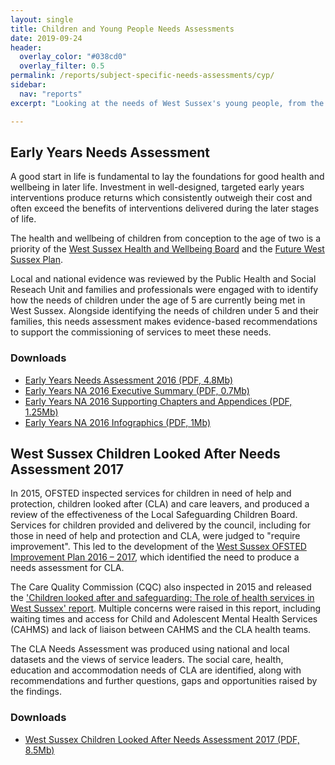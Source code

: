 ```yaml
---
layout: single 
title: Children and Young People Needs Assessments
date: 2019-09-24
header:
  overlay_color: "#038cd0"
  overlay_filter: 0.5
permalink: /reports/subject-specific-needs-assessments/cyp/
sidebar:
  nav: "reports"
excerpt: "Looking at the needs of West Sussex's young people, from the early years to the teenage years"

---
```


## Early Years Needs Assessment

A good start in life is fundamental to lay the foundations for good health and wellbeing in later life. Investment in well-designed, targeted early years interventions produce returns which consistently outweigh their cost and often exceed the benefits of interventions delivered during the later stages of life.

The health and wellbeing of children from conception to the age of two is a priority of the [West Sussex Health and Wellbeing Board](/partners/) and the [Future West Sussex Plan](https://www.westsussex.gov.uk/campaigns/the-west-sussex-plan/). 

Local and national evidence  was reviewed by the Public Health and Social Reseach Unit and families and professionals were engaged with to identify how the needs of children under the age of 5 are currently being met in West Sussex. Alongside identifying the needs of children under 5 and their families, this needs assessment makes evidence-based recommendations to support the commissioning of services to meet these needs.

### Downloads

+ [Early Years Needs Assessment 2016 (PDF, 4.8Mb)](/assets/starting-well/West-Sussex-Early-Years-Needs-Assessment-Full-Report.pdf)
+ [Early Years NA 2016 Executive Summary (PDF, 0.7Mb)](/assets/starting-well/West-Sussex-Early-Years-Needs-Assessment-Summary-Final-Version.pdf)
+ [Early Years NA 2016 Supporting Chapters and Appendices (PDF, 1.25Mb)](/assets/starting-well/West-Sussex-Early-Years-Needs-Assessment-Supporting-Chapters-and-Appendices.pdf)
+ [Early Years NA 2016 Infographics (PDF, 1Mb)](/assets/starting-well/West-Sussex-Early-Years-Needs-Assessment-Infographics.pdf)


## West Sussex Children Looked After Needs Assessment 2017

In 2015, OFSTED inspected services for children in need of help and protection, children looked after (CLA) and care leavers, and produced a review of the effectiveness of the Local Safeguarding Children Board. Services for children provided and delivered by the council, including for those in need of help and protection and CLA, were judged to "require improvement". This led to the development of the [West Sussex OFSTED Improvement Plan 2016 – 2017](http://www2.westsussex.gov.uk/ds/edd/ch/ch03a_16-17.pdf), which identified the need to produce a needs assessment for CLA. 

The Care Quality Commission (CQC) also inspected in 2015 and released the ['Children looked
after and safeguarding: The role of health services in West Sussex' report](https://www.cqc.org.uk/sites/default/files/20151113_CLAS_West_Sussex_Final_Report.pdf). Multiple concerns were raised in this report, including waiting times and access for Child and Adolescent Mental Health
Services (CAHMS) and lack of liaison between CAHMS and the CLA health teams.

The CLA Needs Assessment was produced using national and local datasets and the views of service leaders. The social care, health, education and accommodation needs of CLA are identified, along with recommendations and further questions, gaps and opportunities raised by the findings.

### Downloads 

+ [West Sussex Children Looked After Needs Assessment 2017 (PDF, 8.5Mb)](/assets/core/West-Sussex-Children-Looked-After-Needs-Assessment-2017.pdf)


